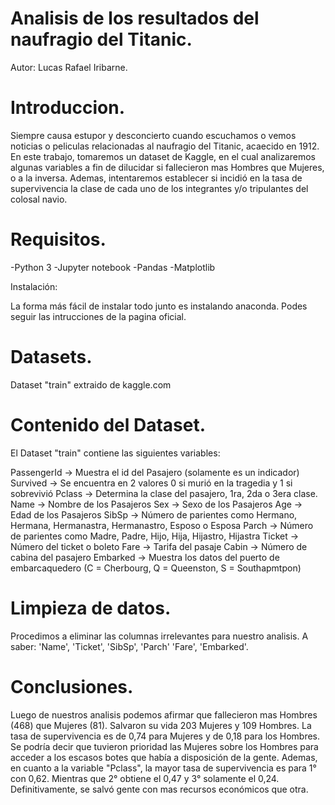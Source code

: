 # Analisis de los resultados del naufragio del Titanic.

Autor: Lucas Rafael Iribarne.


# Introduccion.

Siempre causa estupor y desconcierto cuando escuchamos o vemos noticias o peliculas relacionadas al naufragio del Titanic, acaecido en 1912. En este trabajo, tomaremos un dataset de Kaggle, en el cual analizaremos algunas variables a fin de dilucidar si fallecieron mas Hombres que Mujeres, o a la inversa. Ademas, intentaremos establecer si incidió en la tasa de supervivencia la clase de cada uno de los integrantes y/o tripulantes del colosal navio.



# Requisitos.

-Python 3
-Jupyter notebook
-Pandas
-Matplotlib

Instalación:

La forma más fácil de instalar todo junto es instalando anaconda. Podes seguir las intrucciones de la pagina oficial.

# Datasets.

Dataset "train" extraido de kaggle.com


# Contenido del Dataset.


El Dataset "train" contiene las siguientes variables:

PassengerId -> Muestra el id del Pasajero (solamente es un indicador) 
Survived -> Se encuentra en 2 valores 0 si murió en la tragedia y 1 si sobrevivió 
Pclass -> Determina la clase del pasajero, 1ra, 2da o 3era clase. 
Name -> Nombre de los Pasajeros 
Sex -> Sexo de los Pasajeros 
Age -> Edad de los Pasajeros 
SibSp -> Número de parientes como Hermano, Hermana, Hermanastra, Hermanastro, Esposo o Esposa 
Parch -> Número de parientes como Madre, Padre, Hijo, Hija, Hijastro, Hijastra 
Ticket -> Número del ticket o boleto 
Fare -> Tarifa del pasaje 
Cabin -> Número de cabina del pasajero 
Embarked -> Muestra los datos del puerto de embarcaquedero (C = Cherbourg, Q = Queenston, S = Southapmtpon)


# Limpieza de datos.

Procedimos a eliminar las columnas irrelevantes para nuestro analisis. A saber: 'Name', 'Ticket', 'SibSp', 'Parch' 'Fare', 'Embarked'.


# Conclusiones.

Luego de nuestros analisis podemos afirmar que fallecieron mas Hombres (468) que Mujeres (81). Salvaron su vida 203 Mujeres y 109 Hombres. La tasa de supervivencia es de 0,74 para Mujeres y de 0,18 para los Hombres. Se podría decir que tuvieron prioridad las Mujeres sobre los Hombres para acceder a los escasos botes que había a disposición de la gente. 
Ademas, en cuanto a la variable "Pclass", la mayor tasa de supervivencia es para 1° con 0,62. Mientras que 2° obtiene el 0,47 y 3° solamente el 0,24. Definitivamente, se salvó gente con mas recursos económicos que otra.


